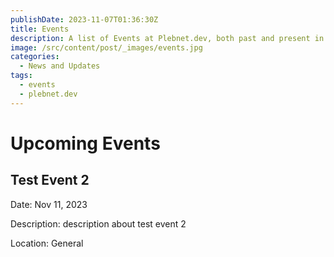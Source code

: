 ```yaml
---
publishDate: 2023-11-07T01:36:30Z
title: Events
description: A list of Events at Plebnet.dev, both past and present in Discord.
image: /src/content/post/_images/events.jpg
categories:
  - News and Updates
tags:
  - events
  - plebnet.dev
---
```


# Upcoming Events

## Test Event 2

Date: Nov 11, 2023

Description:
description about test event 2

Location: General
